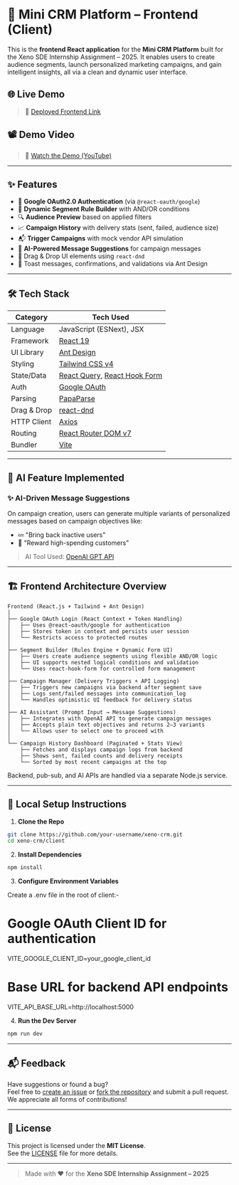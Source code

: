 # 🧠 Mini CRM Platform – Frontend (Client)

This is the **frontend React application** for the **Mini CRM Platform** built for the Xeno SDE Internship Assignment – 2025. It enables users to create audience segments, launch personalized marketing campaigns, and gain intelligent insights, all via a clean and dynamic user interface.

## 🌐 Live Demo

> 🔗 [Deployed Frontend Link](https://your-frontend.vercel.app)

## 📽️ Demo Video

> 🔗 [Watch the Demo (YouTube)](https://your-demo-link)

---

## ✨ Features

- 🔐 **Google OAuth2.0 Authentication** (via `@react-oauth/google`)
- 🧱 **Dynamic Segment Rule Builder** with AND/OR conditions
- 🔍 **Audience Preview** based on applied filters
- 📈 **Campaign History** with delivery stats (sent, failed, audience size)
- 📬 **Trigger Campaigns** with mock vendor API simulation
- 🧠 **AI-Powered Message Suggestions** for campaign messages
- 🧩 Drag & Drop UI elements using `react-dnd`
- 💬 Toast messages, confirmations, and validations via Ant Design

---

## 🛠️ Tech Stack

| Category     | Tech Used                          |
|--------------|------------------------------------|
| Language     | JavaScript (ESNext), JSX           |
| Framework    | [React 19](https://react.dev/)     |
| UI Library   | [Ant Design](https://ant.design/)  |
| Styling      | [Tailwind CSS v4](https://tailwindcss.com/) |
| State/Data   | [React Query](https://tanstack.com/query), [React Hook Form](https://react-hook-form.com/) |
| Auth         | [Google OAuth](https://www.npmjs.com/package/@react-oauth/google) |
| Parsing      | [PapaParse](https://www.papaparse.com/) |
| Drag & Drop  | [react-dnd](https://react-dnd.github.io/) |
| HTTP Client  | [Axios](https://axios-http.com/)   |
| Routing      | [React Router DOM v7](https://reactrouter.com/) |
| Bundler      | [Vite](https://vitejs.dev/)        |

---

## 🧪 AI Feature Implemented

### ✨ AI-Driven Message Suggestions

On campaign creation, users can generate multiple variants of personalized messages based on campaign objectives like:

- 💤 "Bring back inactive users"
- 💸 "Reward high-spending customers"

> AI Tool Used: [OpenAI GPT API](https://platform.openai.com/)

---

## 🏗️ Frontend Architecture Overview

```text
Frontend (React.js + Tailwind + Ant Design)
│
├── Google OAuth Login (React Context + Token Handling)
│   ├── Uses @react-oauth/google for authentication
│   ├── Stores token in context and persists user session
│   └── Restricts access to protected routes
│
├── Segment Builder (Rules Engine + Dynamic Form UI)
│   ├── Users create audience segments using flexible AND/OR logic
│   ├── UI supports nested logical conditions and validation
│   └── Uses react-hook-form for controlled form management
│
├── Campaign Manager (Delivery Triggers + API Logging)
│   ├── Triggers new campaigns via backend after segment save
│   ├── Logs sent/failed messages into communication_log
│   └── Handles optimistic UI feedback for delivery status
│
├── AI Assistant (Prompt Input → Message Suggestions)
│   ├── Integrates with OpenAI API to generate campaign messages
│   ├── Accepts plain text objectives and returns 2–3 variants
│   └── Allows user to select one to proceed with
│
└── Campaign History Dashboard (Paginated + Stats View)
    ├── Fetches and displays campaign logs from backend
    ├── Shows sent, failed counts and delivery receipts
    └── Sorted by most recent campaigns at the top
```


Backend, pub-sub, and AI APIs are handled via a separate Node.js service.

---

## 🚀 Local Setup Instructions

1. **Clone the Repo**

```bash
git clone https://github.com/your-username/xeno-crm.git
cd xeno-crm/client
```

2. **Install Dependencies**

```bash
npm install
```

3. **Configure Environment Variables**

Create a .env file in the root of client:-

# Google OAuth Client ID for authentication
VITE_GOOGLE_CLIENT_ID=your_google_client_id
# Base URL for backend API endpoints
VITE_API_BASE_URL=http://localhost:5000


4. **Run the Dev Server**

```bash
npm run dev
```

---

## 📬 Feedback

Have suggestions or found a bug?  
Feel free to [create an issue](https://github.com/atharva5924/xeno-crm/issues) or [fork the repository](https://github.com/atharva5924/xeno-crm/fork) and submit a pull request.  
We appreciate all forms of contributions!

---

## 📄 License

This project is licensed under the **MIT License**.  
See the [LICENSE](./LICENSE) file for more details.

---

> Made with ❤️ for the **Xeno SDE Internship Assignment – 2025**


